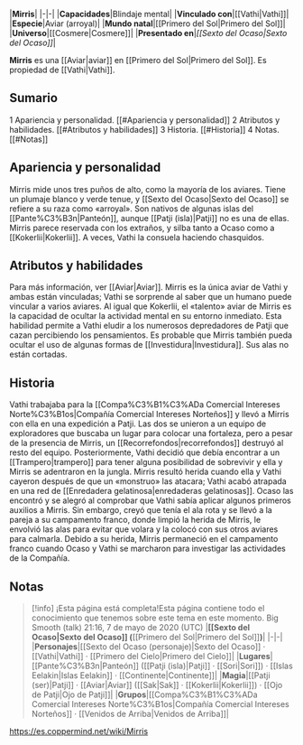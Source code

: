 

|**Mirris**|
|-|-|
|**Capacidades**|Blindaje mental|
|**Vinculado con**|[[Vathi\|Vathi]]|
|**Especie**|Aviar (arroyal)|
|**Mundo natal**|[[Primero del Sol\|Primero del Sol]]|
|**Universo**|[[Cosmere\|Cosmere]]|
|**Presentado en**|*[[Sexto del Ocaso\|Sexto del Ocaso]]*|

**Mirris** es una [[Aviar\|aviar]] en [[Primero del Sol\|Primero del Sol]]. Es propiedad de [[Vathi\|Vathi]].

## Sumario

1 Apariencia y personalidad. [[#Apariencia y personalidad]] 
2 Atributos y habilidades. [[#Atributos y habilidades]] 
3 Historia. [[#Historia]] 
4 Notas. [[#Notas]] 


## Apariencia y personalidad
Mirris mide unos tres puños de alto, como la mayoría de los aviares. Tiene un plumaje blanco y verde tenue, y [[Sexto del Ocaso\|Sexto del Ocaso]] se refiere a su raza como «arroyal». Son nativos de algunas islas del [[Pante%C3%B3n\|Panteón]], aunque [[Patji (isla)\|Patji]] no es una de ellas. Mirris parece reservada con los extraños, y silba tanto a Ocaso como a [[Kokerlii\|Kokerlii]]. A veces, Vathi la consuela haciendo chasquidos.

## Atributos y habilidades
Para más información, ver [[Aviar\|Aviar]].
Mirris es la única aviar de Vathi y ambas están vinculadas; Vathi se sorprende al saber que un humano puede vincular a varios aviares. Al igual que Kokerlii, el «talento» aviar de Mirris es la capacidad de ocultar la actividad mental en su entorno inmediato. Esta habilidad permite a Vathi eludir a los numerosos depredadores de Patji que cazan percibiendo los pensamientos. Es probable que Mirris también pueda ocultar el uso de algunas formas de [[Investidura\|Investidura]]. Sus alas no están cortadas.

## Historia
Vathi trabajaba para la [[Compa%C3%B1%C3%ADa Comercial Intereses Norte%C3%B1os\|Compañía Comercial Intereses Norteños]] y llevó a Mirris con ella en una expedición a Patji. Las dos se unieron a un equipo de exploradores que buscaba un lugar para colocar una fortaleza, pero a pesar de la presencia de Mirris, un [[Recorrefondos\|recorrefondos]] destruyó al resto del equipo. Posteriormente, Vathi decidió que debía encontrar a un [[Trampero\|trampero]] para tener alguna posibilidad de sobrevivir y ella y Mirris se adentraron en la jungla. Mirris resultó herida cuando ella y Vathi cayeron después de que un «monstruo» las atacara; Vathi acabó atrapada en una red de [[Enredadera gelatinosa\|enredaderas gelatinosas]]. Ocaso las encontró y se alegró al comprobar que Vathi sabía aplicar algunos primeros auxilios a Mirris. Sin embargo, creyó que tenía el ala rota y se llevó a la pareja a su campamento franco, donde limpió la herida de Mirris, le envolvió las alas para evitar que volara y la colocó con sus otros aviares para calmarla. Debido a su herida, Mirris permaneció en el campamento franco cuando Ocaso y Vathi se marcharon para investigar las actividades de la Compañía.

## Notas

> [!info] ¡Esta página está completa!Esta página contiene todo el conocimiento que tenemos sobre este tema en este momento.
Big Smooth (talk) 21:16, 7 de mayo de 2020 (UTC)
|**[[Sexto del Ocaso\|Sexto del Ocaso]] (**[[Primero del Sol\|Primero del Sol]]**)**|
|-|-|
|**Personajes**|[[Sexto del Ocaso (personaje)\|Sexto del Ocaso]] · [[Vathi\|Vathi]] · [[Primero del Cielo\|Primero del Cielo]]|
|**Lugares**|[[Pante%C3%B3n\|Panteón]] ([[Patji (isla)\|Patji]] · [[Sori\|Sori]]) · [[Islas Eelakin\|Islas Eelakin]] · [[Continente\|Continente]]|
|**Magia**|[[Patji (ser)\|Patji]] · [[Aviar\|Aviar]] ([[Sak\|Sak]] · [[Kokerlii\|Kokerlii]]) · [[Ojo de Patji\|Ojo de Patji]]|
|**Grupos**|[[Compa%C3%B1%C3%ADa Comercial Intereses Norte%C3%B1os\|Compañía Comercial Intereses Norteños]] · [[Venidos de Arriba\|Venidos de Arriba]]|



https://es.coppermind.net/wiki/Mirris